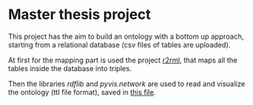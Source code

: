 # Master thesis project

This project has the aim to build an ontology with a bottom up approach, starting from a relational database (csv files of tables are uploaded).

At first for the mapping part is used the project [r2rml](https://github.com/chrdebru/r2rml), that maps all the tables inside the database into triples.

Then the libraries _rdflib_ and _pyvis.network_ are used to read and visualize the ontology (ttl file format), saved in [this file](https://github.com/LuciaPasseri/master_thesis/blob/main/ontology.html).
